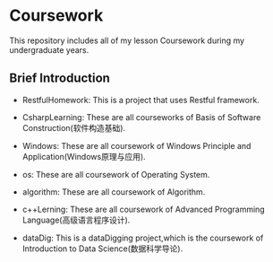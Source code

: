 # Coursework
This repository includes all of my lesson Coursework during my undergraduate years.


## Brief Introduction
- RestfulHomework:
This is a project that uses Restful framework.

- CsharpLearning:
These are all courseworks of Basis of Software Construction(软件构造基础).

- Windows:
These are all coursework of Windows Principle and Application(Windows原理与应用).

- os:
These are all coursework of Operating System.

- algorithm:
These are all coursework of Algorithm.

- c++Lerning:
These are all coursework of Advanced Programming Language(高级语言程序设计).

- dataDig:
This is a dataDigging project,which is the coursework of Introduction to Data Science(数据科学导论).
